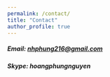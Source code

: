 ```yaml
---
permalink: /contact/
title: "Contact"
author_profile: true
---
```

##### Email: nhphung216@gmail.com
##### Skype: hoangphungnguyen
